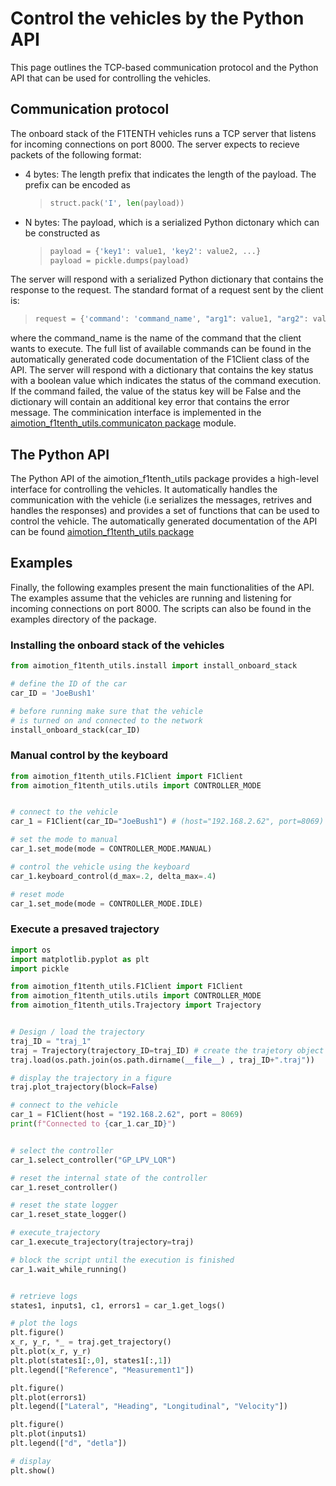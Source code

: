 # Control the vehicles by the Python API

This page outlines the TCP-based communication protocol and the Python API that can be used for controlling the vehicles.

## Communication protocol

The onboard stack of the F1TENTH vehicles runs a TCP server that listens for incoming connections on port 8000.
The server expects to recieve packets of the following format:

- 4 bytes: The length prefix that indicates the length of the payload. The prefix can be encoded as
  > ```python
  > struct.pack('I', len(payload))
  > ```
- N bytes: The payload, which is a serialized Python dictonary which can be constructed as
  > ```python
  > payload = {'key1': value1, 'key2': value2, ...}
  > payload = pickle.dumps(payload)
  > ```

The server will respond with a serialized Python dictionary that contains the response to the request. The standard format of a request sent by the client is:

> ```python
> request = {'command': 'command_name', "arg1": value1, "arg2": value2, ...}
> ```

where the command_name is the name of the command that the client wants to execute.
The full list of available commands can be found in the automatically generated code documentation of the F1Client class of the API.
The server will respond with a dictionary that contains the key status with a boolean value which indicates the status of the command execution.
If the command failed, the value of the status key will be False and the dictionary will contain an additional key error that contains the error message.
The comminication interface is implemented in the [aimotion_f1tenth_utils.communicaton package](modules/aimotion_f1tenth_utils.communicaton.md) module.

## The Python API

The Python API of the aimotion_f1tenth_utils package provides a high-level interface for controlling the vehicles.
It automatically handles the communication with the vehicle (i.e serializes the messages, retrives and handles the responses)
and provides a set of functions that can be used to control the vehicle. The automatically generated documentation of the API can be found [aimotion_f1tenth_utils package](modules/aimotion_f1tenth_utils.md)

## Examples

Finally, the following examples present the main functionalities of the API. The examples assume that the vehicles are running and listening for incoming connections on port 8000.
The scripts can also be found in the examples directory of the package.

### Installing the onboard stack of the vehicles

```python
from aimotion_f1tenth_utils.install import install_onboard_stack

# define the ID of the car
car_ID = 'JoeBush1'

# before running make sure that the vehicle
# is turned on and connected to the network
install_onboard_stack(car_ID)
```

### Manual control by the keyboard

```python
from aimotion_f1tenth_utils.F1Client import F1Client
from aimotion_f1tenth_utils.utils import CONTROLLER_MODE


# connect to the vehicle
car_1 = F1Client(car_ID="JoeBush1") # (host="192.168.2.62", port=8069) is also possible

# set the mode to manual
car_1.set_mode(mode = CONTROLLER_MODE.MANUAL)

# control the vehicle using the keyboard
car_1.keyboard_control(d_max=.2, delta_max=.4)

# reset mode
car_1.set_mode(mode = CONTROLLER_MODE.IDLE)
```

### Execute a presaved trajectory

```python
import os
import matplotlib.pyplot as plt
import pickle

from aimotion_f1tenth_utils.F1Client import F1Client
from aimotion_f1tenth_utils.utils import CONTROLLER_MODE
from aimotion_f1tenth_utils.Trajectory import Trajectory


# Design / load the trajectory
traj_ID = "traj_1"
traj = Trajectory(trajectory_ID=traj_ID) # create the trajetory object
traj.load(os.path.join(os.path.dirname(__file__) , traj_ID+".traj"))

# display the trajectory in a figure
traj.plot_trajectory(block=False)

# connect to the vehicle
car_1 = F1Client(host = "192.168.2.62", port = 8069)
print(f"Connected to {car_1.car_ID}")


# select the controller
car_1.select_controller("GP_LPV_LQR")

# reset the internal state of the controller
car_1.reset_controller()

# reset the state logger
car_1.reset_state_logger()

# execute_trajectory
car_1.execute_trajectory(trajectory=traj)

# block the script until the execution is finished
car_1.wait_while_running()


# retrieve logs
states1, inputs1, c1, errors1 = car_1.get_logs()

# plot the logs
plt.figure()
x_r, y_r, *_ = traj.get_trajectory()
plt.plot(x_r, y_r)
plt.plot(states1[:,0], states1[:,1])
plt.legend(["Reference", "Measurement1"])

plt.figure()
plt.plot(errors1)
plt.legend(["Lateral", "Heading", "Longitudinal", "Velocity"])

plt.figure()
plt.plot(inputs1)
plt.legend(["d", "detla"])

# display
plt.show()
```
